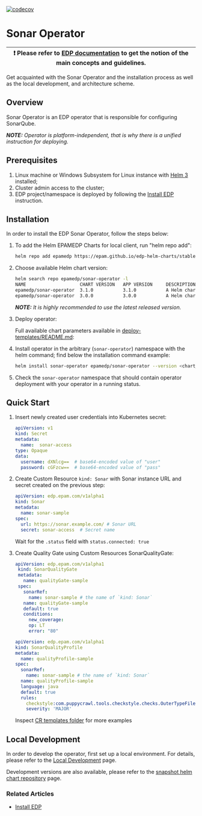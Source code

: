 [![codecov](https://codecov.io/gh/epam/edp-sonar-operator/branch/master/graph/badge.svg?token=ILSDY1GF7W)](https://codecov.io/gh/epam/edp-sonar-operator)

# Sonar Operator

| :heavy_exclamation_mark: Please refer to [EDP documentation](https://epam.github.io/edp-install/) to get the notion of the main concepts and guidelines. |
| --- |

Get acquainted with the Sonar Operator and the installation process as well as the local development, and architecture scheme.

## Overview

Sonar Operator is an EDP operator that is responsible for configuring SonarQube.

_**NOTE:** Operator is platform-independent, that is why there is a unified instruction for deploying._

## Prerequisites

1. Linux machine or Windows Subsystem for Linux instance with [Helm 3](https://helm.sh/docs/intro/install/) installed;
2. Cluster admin access to the cluster;
3. EDP project/namespace is deployed by following the [Install EDP](https://epam.github.io/edp-install/operator-guide/install-edp/) instruction.

## Installation

In order to install the EDP Sonar Operator, follow the steps below:

1. To add the Helm EPAMEDP Charts for local client, run "helm repo add":

     ```bash
     helm repo add epamedp https://epam.github.io/edp-helm-charts/stable
     ```

2. Choose available Helm chart version:

     ```bash
     helm search repo epamedp/sonar-operator -l
     NAME                    CHART VERSION   APP VERSION     DESCRIPTION
     epamedp/sonar-operator  3.1.0           3.1.0           A Helm chart for EDP Sonar Operator
     epamedp/sonar-operator  3.0.0           3.0.0           A Helm chart for EDP Sonar Operator
     ```

    _**NOTE:** It is highly recommended to use the latest released version._

3. Deploy operator:

    Full available chart parameters available in [deploy-templates/README.md](deploy-templates/README.md):

4. Install operator in the arbitrary (`sonar-operator`) namespace with the helm command; find below the installation command example:

    ```bash
    helm install sonar-operator epamedp/sonar-operator --version <chart_version> --namespace sonar-operator
    ```

5. Check the `sonar-operator` namespace that should contain operator deployment with your operator in a running status.

## Quick Start

1. Insert newly created user credentials into Kubernetes secret:

    ```yaml
    apiVersion: v1
    kind: Secret
    metadata:
      name:  sonar-access
    type: Opaque
    data:
      username: dXNlcg==  # base64-encoded value of "user"
      password: cGFzcw==  # base64-encoded value of "pass"
    ```

2. Create Custom Resource `kind: Sonar` with Sonar instance URL and secret created on the previous step:

    ```yaml
    apiVersion: edp.epam.com/v1alpha1
    kind: Sonar
    metadata:
      name: sonar-sample
    spec:
      url: https://sonar.example.com/ # Sonar URL
      secret: sonar-access  # Secret name
    ```

    Wait for the `.status` field with  `status.connected: true`

4. Create Quality Gate using Custom Resources SonarQualityGate:

   ```yaml
   apiVersion: edp.epam.com/v1alpha1
    kind: SonarQualityGate
    metadata:
      name: qualityGate-sample
    spec:
      sonarRef:
        name: sonar-sample # the name of `kind: Sonar`
      name: qualityGate-sample
      default: true
      conditions:
        new_coverage:
        op: LT
        error: "80"
    ```

    ```yaml
    apiVersion: edp.epam.com/v1alpha1
    kind: SonarQualityProfile
    metadata:
      name: qualityProfile-sample
    spec:
      sonarRef:
        name: sonar-sample # the name of `kind: Sonar`
      name: qualityProfile-sample
      language: java
      default: true
      rules:
        checkstyle:com.puppycrawl.tools.checkstyle.checks.OuterTypeFilenameCheck:
        severity: 'MAJOR'
    ```

    Inspect [CR templates folder](./deploy-templates/_crd_examples/) for more examples

## Local Development

In order to develop the operator, first set up a local environment. For details, please refer to the [Local Development](https://epam.github.io/edp-install/developer-guide/local-development/) page.

Development versions are also available, please refer to the [snapshot helm chart repository](https://epam.github.io/edp-helm-charts/snapshot/) page.

### Related Articles

- [Install EDP](https://epam.github.io/edp-install/operator-guide/install-edp/)
